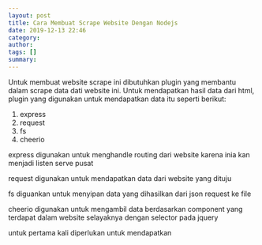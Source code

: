 ```yaml
---
layout: post
title: Cara Membuat Scrape Website Dengan Nodejs
date: 2019-12-13 22:46
category:
author:
tags: []
summary:
---
```


Untuk membuat website scrape ini dibutuhkan plugin yang membantu dalam scrape data dati website ini. Untuk mendapatkan hasil data dari html, plugin yang digunakan untuk mendapatkan data itu seperti berikut:

1. express
2. request
3. fs
4. cheerio

express digunakan untuk menghandle routing dari website karena inia kan menjadi listen serve pusat 

request digunakan untuk mendapatkan data dari website yang dituju

fs diguankan untuk menyipan data yang dihasilkan dari json request ke file

cheerio digunakan untuk mengambil data berdasarkan component yang terdapat dalam website selayaknya dengan selector pada jquery

untuk pertama kali diperlukan untuk mendapatkan 